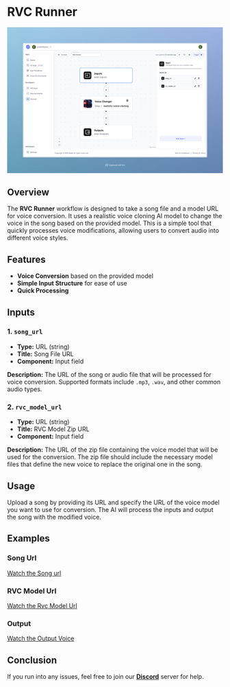 # RVC Runner

<img src="images/rvc-runner-full.jpeg" alt="RVC Runner"/>

## Overview
The **RVC Runner** workflow is designed to take a song file and a model URL for voice conversion. It uses a realistic voice cloning AI model to change the voice in the song based on the provided model. This is a simple tool that quickly processes voice modifications, allowing users to convert audio into different voice styles.

## Features
- **Voice Conversion** based on the provided model
- **Simple Input Structure** for ease of use
- **Quick Processing**

## Inputs

### 1. `song_url`
- **Type:** URL (string)
- **Title:** Song File URL
- **Component:** Input field

**Description:** The URL of the song or audio file that will be processed for voice conversion. Supported formats include `.mp3`, `.wav`, and other common audio types.

### 2. `rvc_model_url`
- **Type:** URL (string)
- **Title:** RVC Model Zip URL
- **Component:** Input field

**Description:** The URL of the zip file containing the voice model that will be used for the conversion. The zip file should include the necessary model files that define the new voice to replace the original one in the song. 

## Usage

Upload a song by providing its URL and specify the URL of the voice model you want to use for conversion. The AI will process the inputs and output the song with the modified voice.


## Examples


### Song Url
[Watch the Song url](https://storage.googleapis.com/magicpoint/global_inputs/Eminem%20-%20Lose%20Yourself.mp3)

### RVC Model Url
[Watch the Rvc Model Url](https://storage.googleapis.com/magicpoint/global_inputs/optimusprime_e300_s41400.zip)

### Output
[Watch the Output Voice](https://storage.googleapis.com/magicpoint/github-outputs/rvc-runner-github-output.mp3)


## Conclusion

If you run into any issues, feel free to join our <b><a href="https://discord.com/invite/yzZD4ZxBPt" target="_blank">Discord</a></b> server for help.
